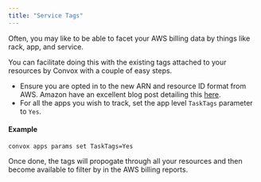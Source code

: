 ```yaml
---
title: "Service Tags"
---
```


Often, you may like to be able to facet your AWS billing data by things like rack, app, and service.

You can facilitate doing this with the existing tags attached to your resources by Convox with a couple of easy steps.

* Ensure you are opted in to the new ARN and resource ID format from AWS.  Amazon have an excellent blog post detailing this [here](https://aws.amazon.com/blogs/compute/migrating-your-amazon-ecs-deployment-to-the-new-arn-and-resource-id-format-2/).
* For all the apps you wish to track, set the app level `TaskTags` parameter to `Yes`.

#### Example

```
convox apps params set TaskTags=Yes
```

Once done, the tags will propogate through all your resources and then become available to filter by in the AWS billing reports.